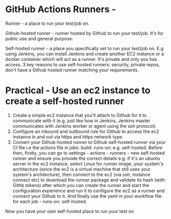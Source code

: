 # GitHub Actions Runners -
Runner - a place to run your test/job on. 

Github-hosted runner - runner hosted by Github to run your test/job. It's for public use and general purpose.

Self-hosted runner - a place you specifically set to run your test/job on. E.g using Jenkins, you can install Jenkins and create another EC2 instance or a docker container which will act as a runner. It's private and only you has access. 3 key reasons to use self-hosted runners: security, private repos, don't have a Github hosted runner matching your requirements.

# Practical - Use an ec2 instance to create a self-hosted runner
1. Create a simple ec2 instance that you'll attach to Github for it to communicate with it (e.g. just like how in Jenkins, Jenkins master communicates with Jenkins worker or agent using the ssh protocol).
2. Configure an inbound and outbound rule for Github to access the ec2 instance in and out via https and https network type.
3. Convert your Github-hosted runner to Github self-hosted runner via your CI file i.e the actions file in jobs: build: runs-on: e.g. self-hosted.  Before then, firstly, you can go to settings - actions - runners - new self-hosted runner and ensure you provide the correct details e.g. if it's an ubuntu server in the ec2 instance, select Linux for runner image, your system's architecture (since the ec2 is a virtual machine that still uses your system's architecture), then connect to the ec2 (via ssh, instance connect etc) to download the runner package and validate its hash (with Githb tokens) after which you can create the runner and start the configuration experience and run it to configure the ec2 as a runner and connect your Github to it. And finally use the yaml in your workflow file for each job - runs-on: self-hosted. 

Now you have your own self-hosted place to run your test on